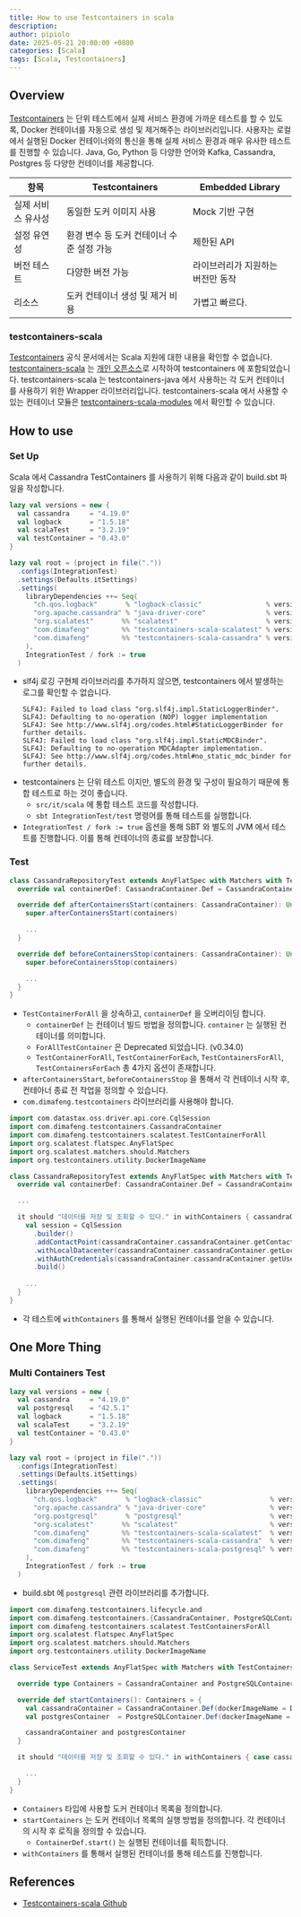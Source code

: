 ```yaml
---
title: How to use Testcontainers in scala
description: 
author: pipiolo
date: 2025-05-21 20:00:00 +0800
categories: [Scala]
tags: [Scala, Testcontainers]
---
```


## Overview
[Testcontainers](https://testcontainers.com) 는 단위 테스트에서 실제 서비스 환경에 가까운 테스트를 할 수 있도록, Docker 컨테이너를 자동으로 생성 및 제거해주는 라이브러리입니다.
사용자는 로컬에서 실행된 Docker 컨테이너와의 통신을 통해 실제 서비스 환경과 매우 유사한 테스트를 진행할 수 있습니다.
Java, Go, Python 등 다양한 언어와 Kafka, Cassandra, Postgres 등 다양한 컨테이너를 제공합니다.

| 항목         | Testcontainers           | Embedded Library   |
|------------|--------------------------|--------------------|
| 실제 서비스 유사성 | 동일한 도커 이미지 사용            | Mock 기반 구현         |
| 설정 유연성     | 환경 변수 등 도커 컨테이너 수준 설정 가능 | 제한된 API            |
| 버전 테스트     | 다양한 버전 가능                | 라이브러리가 지원하는 버전만 동작 |
| 리소스        | 도커 컨테이너 생성 및 제거 비용       | 가볍고 빠르다.           |

### testcontainers-scala
[Testcontainers](https://testcontainers.com) 공식 문서에서는 Scala 지원에 대한 내용을 확인할 수 없습니다.
[testcontainers-scala](https://github.com/testcontainers/testcontainers-scala) 는 [개인 오픈소스](https://github.com/dimafeng/testcontainers-scala)로 시작하여 testcontainers 에 포함되었습니다.
testcontainers-scala 는 testcontainers-java 에서 사용하는 각 도커 컨테이너를 사용하기 위한 Wrapper 라이브러리입니다. testcontainers-scala 에서 사용할 수 있는 컨테이너 모듈은 [testcontainers-scala-modules](https://github.com/testcontainers/testcontainers-scala/tree/master/modules) 에서 확인할 수 있습니다.

## How to use
### Set Up
Scala 에서 Cassandra TestContainers 를 사용하기 위해 다음과 같이 build.sbt 파일을 작성합니다.
```sbt
lazy val versions = new {
  val cassandra     = "4.19.0"
  val logback       = "1.5.18"
  val scalaTest     = "3.2.19"
  val testContainer = "0.43.0"
}

lazy val root = (project in file("."))
  .configs(IntegrationTest)
  .settings(Defaults.itSettings)
  .settings(
    libraryDependencies ++= Seq(
      "ch.qos.logback"       % "logback-classic"                % versions.logback,
      "org.apache.cassandra" % "java-driver-core"               % versions.cassandra,
      "org.scalatest"       %% "scalatest"                      % versions.scalaTest     % IntegrationTest,
      "com.dimafeng"        %% "testcontainers-scala-scalatest" % versions.testContainer % IntegrationTest,
      "com.dimafeng"        %% "testcontainers-scala-cassandra" % versions.testContainer % IntegrationTest
    ),
    IntegrationTest / fork := true
  )
```
* slf4j 로깅 구현체 라이브러리를 추가하지 않으면, testcontainers 에서 발생하는 로그를 확인할 수 없습니다.
  ```
  SLF4J: Failed to load class "org.slf4j.impl.StaticLoggerBinder".
  SLF4J: Defaulting to no-operation (NOP) logger implementation
  SLF4J: See http://www.slf4j.org/codes.html#StaticLoggerBinder for further details.
  SLF4J: Failed to load class "org.slf4j.impl.StaticMDCBinder".
  SLF4J: Defaulting to no-operation MDCAdapter implementation.
  SLF4J: See http://www.slf4j.org/codes.html#no_static_mdc_binder for further details.
  ```
* testcontainers 는 단위 테스트 이지만, 별도의 환경 및 구성이 필요하기 때문에 통합 테스트로 하는 것이 좋습니다.
  * `src/it/scala` 에 통합 테스트 코드를 작성합니다.
  * `sbt IntegrationTest/test` 명령어를 통해 테스트를 실행합니다.
* `IntegrationTest / fork := true` 옵션을 통해 SBT 와 별도의 JVM 에서 테스트를 진행합니다. 이를 통해 컨테이너의 종료를 보장합니다.

### Test
```scala
class CassandraRepositoryTest extends AnyFlatSpec with Matchers with TestContainerForAll {
  override val containerDef: CassandraContainer.Def = CassandraContainer.Def(dockerImageName = DockerImageName.parse("cassandra:5.0.3"))

  override def afterContainersStart(containers: CassandraContainer): Unit = {
    super.afterContainersStart(containers)

    ...
  }

  override def beforeContainersStop(containers: CassandraContainer): Unit = {
    super.beforeContainersStop(containers)

    ...
  }
}
```
* `TestContainerForAll` 을 상속하고, `containerDef` 을 오버리이딩 합니다.
  * `containerDef` 는 컨테이너 빌드 방법을 정의합니다. `container` 는 실행된 컨테이너를 의미합니다.
  * `ForAllTestContainer` 은 Deprecated 되었습니다. (v0.34.0)
  * `TestContainerForAll`, `TestContainerForEach`, `TestContainersForAll`, `TestContainersForEach` 총 4가지 옵션이 존재합니다.
* `afterContainersStart`, `beforeContainersStop` 을 통해서 각 컨테이너 시작 후, 컨테아너 종료 전 작업을 정의할 수 있습니다. 
* `com.dimafeng.testcontainers` 라이브러리를 사용해야 합니다.

```scala
import com.datastax.oss.driver.api.core.CqlSession
import com.dimafeng.testcontainers.CassandraContainer
import com.dimafeng.testcontainers.scalatest.TestContainerForAll
import org.scalatest.flatspec.AnyFlatSpec
import org.scalatest.matchers.should.Matchers
import org.testcontainers.utility.DockerImageName

class CassandraRepositoryTest extends AnyFlatSpec with Matchers with TestContainerForAll {
  override val containerDef: CassandraContainer.Def = CassandraContainer.Def(dockerImageName = DockerImageName.parse("cassandra:5.0.3"))

  ...

  it should "데이터를 저장 및 조회할 수 있다." in withContainers { cassandraContainer: CassandraContainer =>
    val session = CqlSession
      .builder()
      .addContactPoint(cassandraContainer.cassandraContainer.getContactPoint)
      .withLocalDatacenter(cassandraContainer.cassandraContainer.getLocalDatacenter)
      .withAuthCredentials(cassandraContainer.cassandraContainer.getUsername, cassandraContainer.cassandraContainer.getPassword)
      .build()
    
    ...
  }
}
```
* 각 테스트에 `withContainers` 를 통해서 실행된 컨테이너를 얻을 수 있습니다.

## One More Thing
### Multi Containers Test

```sbt
lazy val versions = new {
  val cassandra     = "4.19.0"
  val postgresql    = "42.5.1"
  val logback       = "1.5.18"
  val scalaTest     = "3.2.19"
  val testContainer = "0.43.0"
}

lazy val root = (project in file("."))
  .configs(IntegrationTest)
  .settings(Defaults.itSettings)
  .settings(
    libraryDependencies ++= Seq(
      "ch.qos.logback"       % "logback-classic"                 % versions.logback,
      "org.apache.cassandra" % "java-driver-core"                % versions.cassandra,
      "org.postgresql"       % "postgresql"                      % versions.postgresql,
      "org.scalatest"       %% "scalatest"                       % versions.scalaTest     % IntegrationTest,
      "com.dimafeng"        %% "testcontainers-scala-scalatest"  % versions.testContainer % IntegrationTest,
      "com.dimafeng"        %% "testcontainers-scala-cassandra"  % versions.testContainer % IntegrationTest,
      "com.dimafeng"        %% "testcontainers-scala-postgresql" % versions.testContainer % IntegrationTest
    ),
    IntegrationTest / fork := true
  )

```
* build.sbt 에 `postgresql` 관련 라이브러리를 추가합니다.

```scala
import com.dimafeng.testcontainers.lifecycle.and
import com.dimafeng.testcontainers.{CassandraContainer, PostgreSQLContainer}
import com.dimafeng.testcontainers.scalatest.TestContainersForAll
import org.scalatest.flatspec.AnyFlatSpec
import org.scalatest.matchers.should.Matchers
import org.testcontainers.utility.DockerImageName

class ServiceTest extends AnyFlatSpec with Matchers with TestContainersForAll {

  override type Containers = CassandraContainer and PostgreSQLContainer

  override def startContainers(): Containers = {
    val cassandraContainer = CassandraContainer.Def(dockerImageName = DockerImageName.parse("cassandra:5.0.3")).start()
    val postgresContainer  = PostgreSQLContainer.Def(dockerImageName = DockerImageName.parse("postgres:9.6.12")).start()

    cassandraContainer and postgresContainer
  }

  it should "데이터를 저장 및 조회할 수 있다." in withContainers { case cassandraContainer and postgresContainer =>

    ...
  }
}
```
* `Containers` 타입에 사용할 도커 컨테이너 목록을 정의합니다.
* `startContainers` 는 도커 컨테이너 목록의 실행 방법을 정의합니다. 각 컨테이너의 시작 후 로직을 정의할 수 있습니다.
  * `ContainerDef.start()` 는 실행된 컨테이너를 획득합니다.
* `withContainers` 를 통해서 실행된 컨테이너를 통해 테스트를 진행합니다.

## References
* [Testcontainers-scala Github](https://github.com/testcontainers/testcontainers-scala)

